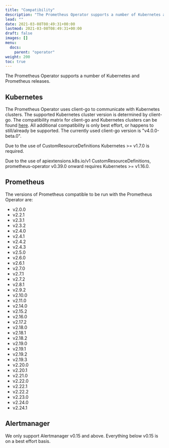 ```yaml
---
title: "Compatibility"
description: "The Prometheus Operator supports a number of Kubernetes and Prometheus releases."
lead: ""
date: 2021-03-08T08:49:31+00:00
lastmod: 2021-03-08T08:49:31+00:00
draft: false
images: []
menu:
  docs:
    parent: "operator"
weight: 200
toc: true
---
```


The Prometheus Operator supports a number of Kubernetes and Prometheus releases.

## Kubernetes

The Prometheus Operator uses client-go to communicate with Kubernetes clusters. The supported Kubernetes cluster version is determined by client-go. The compatibility matrix for client-go and Kubernetes clusters can be found [here](https://github.com/kubernetes/client-go#compatibility-matrix). All additional compatibility is only best effort, or happens to still/already be supported. The currently used client-go version is "v4.0.0-beta.0".

Due to the use of CustomResourceDefinitions Kubernetes >= v1.7.0 is required.

Due to the use of apiextensions.k8s.io/v1 CustomResourceDefinitions, prometheus-operator v0.39.0 onward requires Kubernetes >= v1.16.0.

## Prometheus

The versions of Prometheus compatible to be run with the Prometheus Operator are:

* v2.0.0
* v2.2.1
* v2.3.1
* v2.3.2
* v2.4.0
* v2.4.1
* v2.4.2
* v2.4.3
* v2.5.0
* v2.6.0
* v2.6.1
* v2.7.0
* v2.7.1
* v2.7.2
* v2.8.1
* v2.9.2
* v2.10.0
* v2.11.0
* v2.14.0
* v2.15.2
* v2.16.0
* v2.17.2
* v2.18.0
* v2.18.1
* v2.18.2
* v2.19.0
* v2.19.1
* v2.19.2
* v2.19.3
* v2.20.0
* v2.20.1
* v2.21.0
* v2.22.0
* v2.22.1
* v2.22.2
* v2.23.0
* v2.24.0
* v2.24.1

## Alertmanager

We only support Alertmanager v0.15 and above. Everything below v0.15 is on a
best effort basis.
